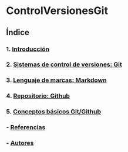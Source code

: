 # ControlVersionesGit

## Índice

### 1. [Introducción](introduccion.md)

### 2. [Sistemas de control de versiones: Git](git.md)

### 3. [Lenguaje de marcas: Markdown](markdown.md)

### 4. [Repositorio: Github](github.md)

### 5. [Conceptos básicos Git/Github](conceptos.md)

### - [Referencias](referencias.md)

### - [Autores](autores.md)
